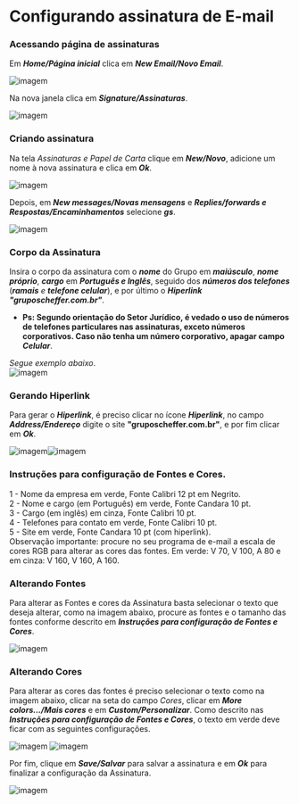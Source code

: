# **Configurando assinatura de E-mail**

### Acessando página de assinaturas

Em ***Home/Página inicial*** clica em ***New Email/Novo Email***.

![imagem](images/new_email.PNG)

Na nova janela clica em ***Signature/Assinaturas***.

![imagem](images/assinaturas.png)

### Criando assinatura

Na tela *Assinaturas e Papel de Carta* clique em ***New/Novo***, adicione um nome à nova assinatura e clica em ***Ok***.

![imagem](images/nome.png)

Depois, em ***New messages/Novas mensagens*** e ***Replies/forwards e Respostas/Encaminhamentos*** selecione ***gs***.

![imagem](images/msg.png)

### Corpo da Assinatura

Insira o corpo da assinatura com o ***nome*** do Grupo em ***maiúsculo***, ***nome próprio***, ***cargo*** em ***Português e Inglês***, seguido dos ***números dos telefones*** (***ramais*** *e* ***telefone celular***), e por último o ***Hiperlink "gruposcheffer.com.br"***.

* **Ps: Segundo orientação do Setor Jurídico, é vedado o uso de números de telefones particulares nas assinaturas, exceto números corporativos. Caso não tenha um número corporativo, apagar campo *Celular***.

*Segue exemplo abaixo*.  
![imagem](images/corpo.png)

### Gerando Hiperlink

Para gerar o ***Hiperlink***, é preciso clicar no ícone ***Hiperlink***, no campo ***Address/Endereço*** digite o site **"gruposcheffer.com.br"**, e por fim clicar em ***Ok***.

![imagem](images/link.png)![imagem](images/link1.PNG) 

### Instruções para configuração de Fontes e Cores.

1 -	Nome da empresa em verde, Fonte Calibri 12 pt em Negrito.  
2 -	Nome e cargo (em Português) em verde, Fonte Candara 10 pt.  
3 -	Cargo (em inglês) em cinza, Fonte Calibri 10 pt.  
4 -	Telefones para contato em verde, Fonte Calibri 10 pt.  
5 -	Site em verde, Fonte Candara 10 pt (com hiperlink).  
Observação importante: procure no seu programa de e-mail a escala de cores RGB para alterar as cores das fontes. Em verde: V 70, V 100, A 80 e em cinza: V 160, V 160, A 160. 

### Alterando Fontes

Para alterar as Fontes e cores da Assinatura basta selecionar o texto que deseja alterar, como na imagem abaixo, procure as fontes e o tamanho das fontes conforme descrito em ***Instruções para configuração de Fontes e Cores***.

![imagem](images/fontes.png)

### Alterando Cores

Para alterar as cores das fontes é preciso selecionar o texto como na imagem abaixo, clicar na seta do campo *Cores*, clicar em ***More colors.../Mais cores*** e em ***Custom/Personalizar***. Como descrito nas ***Instruções para configuração de Fontes e Cores***, o texto em verde deve ficar com as seguintes configurações.

![imagem](images/cor1.png)
![imagem](images/cor2.png)

Por fim, clique em ***Save/Salvar*** para salvar a assinatura e em ***Ok*** para finalizar a configuração da Assinatura. 

![imagem](images/fi.png)





